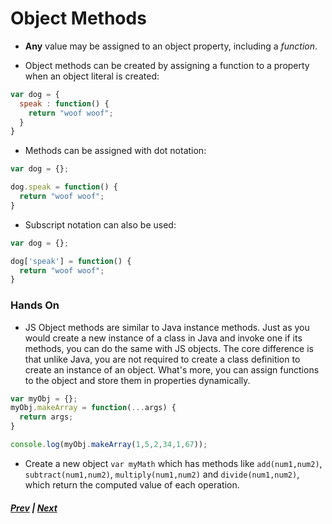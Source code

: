 # Object Methods
* **Any** value may be assigned to an object property, including a *function*.

* Object methods can be created by assigning a function to a property when an object literal is created:

```javascript
var dog = {
  speak : function() {
    return "woof woof";
  }
}
```

* Methods can be assigned with dot notation:

```javascript
var dog = {};

dog.speak = function() {
  return "woof woof";
}
```

* Subscript notation can also be used:

```javascript
var dog = {};

dog['speak'] = function() {
  return "woof woof";
}
```

### Hands On
* JS Object methods are similar to Java instance methods. Just as you would create a new instance of a class in Java and invoke one if its methods, you can do the same with JS objects. The core difference is that unlike Java, you are not required to create a class definition to create an instance of an object. What's more, you can assign functions to the object and store them in properties dynamically.

```js
var myObj = {};
myObj.makeArray = function(...args) {
  return args;
}

console.log(myObj.makeArray(1,5,2,34,1,67));
```

* Create a new object `var myMath` which has methods like `add(num1,num2)`, `subtract(num1,num2)`, `multiply(num1,num2)` and `divide(num1,num2)`, which return the computed value of each operation.

##### [Prev](../ch4/README.md) | [Next](../ch6/README.md)
